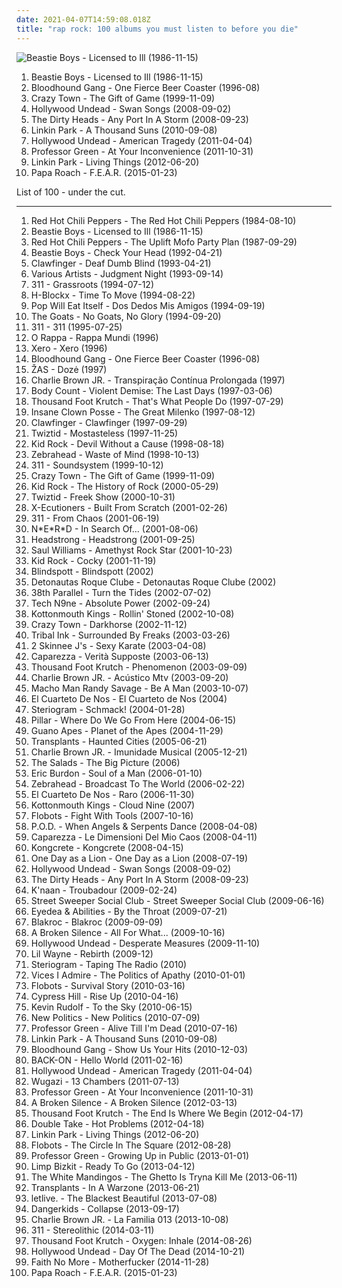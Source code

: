 ```yaml
---
date: 2021-04-07T14:59:08.018Z
title: "rap rock: 100 albums you must listen to before you die"
---
```

![Beastie Boys - Licensed to Ill (1986-11-15)](http://coverartarchive.org/release/3d393154-0fc9-3182-b081-79c4f30d37e4/15223438954-500.jpg "Beastie Boys - Licensed to Ill (1986-11-15)")
<ol class="albums">
<li data-cover="http://coverartarchive.org/release/3d393154-0fc9-3182-b081-79c4f30d37e4/15223438954-500.jpg" data-tags="hip-hop, rap, 80s" role="button">Beastie Boys - Licensed to Ill (1986-11-15)</li>
<li data-cover="https://img.discogs.com/8nkM00XOwCfXgXcNbAIWfFLPDIU=/fit-in/599x503/filters:strip_icc():format(jpeg):mode_rgb():quality(90)/discogs-images/R-3798511-1349549053-9234.jpeg.jpg" data-tags="alternative rock, rock, alternative" role="button">Bloodhound Gang - One Fierce Beer Coaster (1996-08)</li>
<li data-cover="https://img.discogs.com/00JxH-GC78GMdkj_qkb47ZwJ3OE=/fit-in/600x600/filters:strip_icc():format(jpeg):mode_rgb():quality(90)/discogs-images/R-4420449-1364407920-8248.jpeg.jpg" data-tags="rapcore" role="button">Crazy Town - The Gift of Game (1999-11-09)</li>
<li data-cover="http://coverartarchive.org/release/e15d287b-2688-3abe-9b24-b1cccf235467/8179828763-500.jpg" data-tags="rapcore" role="button">Hollywood Undead - Swan Songs (2008-09-02)</li>
<li data-cover="http://coverartarchive.org/release/9d68e86c-ca8e-403b-a208-5f440fcc6aa5/8684760406-500.jpg" data-tags="reggae, 00s, rap rock, opelmelange" role="button">The Dirty Heads - Any Port In A Storm (2008-09-23)</li>
<li data-cover="https://img.discogs.com/OIhCyHMoOgvc2Lvx-nKK6HLaItA=/fit-in/600x594/filters:strip_icc():format(jpeg):mode_rgb():quality(90)/discogs-images/R-2465284-1288473096.jpeg.jpg" data-tags="alternative rock, electronic, rock" role="button">Linkin Park - A Thousand Suns (2010-09-08)</li>
<li data-cover="http://coverartarchive.org/release/47b630d5-aa87-4393-8d66-3bf5733c4774/10712441230-500.jpg" data-tags="rapcore" role="button">Hollywood Undead - American Tragedy (2011-04-04)</li>
<li data-cover="https://img.discogs.com/yqF2UyXS_V-n_6IIZDSEwPMfSkA=/fit-in/600x586/filters:strip_icc():format(jpeg):mode_rgb():quality(90)/discogs-images/R-3379958-1558871673-1919.jpeg.jpg" data-tags="hip hop, rap, 10s, 2011 albums" role="button">Professor Green - At Your Inconvenience (2011-10-31)</li>
<li data-cover="http://coverartarchive.org/release/bb58b36a-81ce-4b61-a757-fc937b9f95f4/7388937676-500.jpg" data-tags="alternative rock" role="button">Linkin Park - Living Things (2012-06-20)</li>
<li data-cover="http://coverartarchive.org/release/d8eecb80-98fd-4dfe-9193-d708f233771d/8757779647-500.jpg" data-tags="alternative metal, rock, alternative rock" role="button">Papa Roach - F.E.A.R. (2015-01-23)</li>
</ol>
List of 100 - under the cut.
<!-- more -->

_________________

<ol class="albums">
<li data-cover="https://img.discogs.com/vXkEoXsQV1UElskxuI9qUErajOc=/fit-in/468x477/filters:strip_icc():format(jpeg):mode_rgb():quality(90)/discogs-images/R-13023556-1546656092-1004.jpeg.jpg" data-tags="funk rock" role="button">
Red Hot Chili Peppers - The Red Hot Chili Peppers (1984-08-10)
</li>
<li data-cover="http://coverartarchive.org/release/3d393154-0fc9-3182-b081-79c4f30d37e4/15223438954-500.jpg" data-tags="hip-hop, rap, 80s" role="button">
Beastie Boys - Licensed to Ill (1986-11-15)
</li>
<li data-cover="http://coverartarchive.org/release/0ae5fdcc-586f-4a1f-b3dd-342f5a84cb4a/21130359568-500.jpg" data-tags="funk rock" role="button">
Red Hot Chili Peppers - The Uplift Mofo Party Plan (1987-09-29)
</li>
<li data-cover="https://img.discogs.com/gGw3vTuZWZQCWuQAHcJoaTinw5I=/fit-in/599x600/filters:strip_icc():format(jpeg):mode_rgb():quality(90)/discogs-images/R-1349099-1211775760.jpeg.jpg" data-tags="hip-hop, 90s" role="button">
Beastie Boys - Check Your Head (1992-04-21)
</li>
<li data-cover="https://img.discogs.com/DJMNsVbbAmqpb2pyttl8st3xo70=/fit-in/600x595/filters:strip_icc():format(jpeg):mode_rgb():quality(90)/discogs-images/R-369994-1362438913-5417.jpeg.jpg" data-tags="crossover, rap metal" role="button">
Clawfinger - Deaf Dumb Blind (1993-04-21)
</li>
<li data-cover="http://coverartarchive.org/release/16e433c3-1afe-43a8-be20-5441529c8d48/4864202701-500.jpg" data-tags="soundtrack" role="button">
Various Artists - Judgment Night (1993-09-14)
</li>
<li data-cover="http://coverartarchive.org/release/31393df7-4500-42f4-a7e3-01a8894793b4/5597540729-500.jpg" data-tags="rock, alternative rock" role="button">
311 - Grassroots (1994-07-12)
</li>
<li data-cover="http://coverartarchive.org/release/01b387c3-0977-47a4-8def-1aae48b79447/17994376284-500.jpg" data-tags="crossover" role="button">
H-Blockx - Time To Move (1994-08-22)
</li>
<li data-cover="http://coverartarchive.org/release/b51ce6f1-7b00-33a9-bb2e-c976385f5faa/12053294894-500.jpg" data-tags="industrial rock, industrial, grebo" role="button">
Pop Will Eat Itself - Dos Dedos Mis Amigos (1994-09-19)
</li>
<li data-cover="https://img.discogs.com/Ma39VcSNpInUmM5e7my5NwbVQkA=/fit-in/600x595/filters:strip_icc():format(jpeg):mode_rgb():quality(90)/discogs-images/R-853844-1589027466-6224.jpeg.jpg" data-tags="hip hop, 1990s, rap rock, us-american, columbia records, studio album, independent hip hop, garage hop, hip hop music, the goats, no goats no glory, ruffhouse records, k1r7m, joe nicolo" role="button">
The Goats - No Goats, No Glory (1994-09-20)
</li>
<li data-cover="http://coverartarchive.org/release/28e7a3e1-b4ba-4f58-a9e5-fa6d5936d5bc/2038812187-500.jpg" data-tags="alternative rock, rock" role="button">
311 - 311 (1995-07-25)
</li>
<li data-cover="http://coverartarchive.org/release/daef1b89-8925-4043-a8f9-4e597d6de044/1608366923-500.jpg" data-tags="reggae, rock, 90s, brasil" role="button">
O Rappa - Rappa Mundi (1996)
</li>
<li data-cover="http://coverartarchive.org/release/432ce392-0177-4316-b063-b9649ba35542/3789050212-500.jpg" data-tags="rap metal" role="button">
Xero - Xero (1996)
</li>
<li data-cover="https://img.discogs.com/8nkM00XOwCfXgXcNbAIWfFLPDIU=/fit-in/599x503/filters:strip_icc():format(jpeg):mode_rgb():quality(90)/discogs-images/R-3798511-1349549053-9234.jpeg.jpg" data-tags="alternative rock, rock, alternative" role="button">
Bloodhound Gang - One Fierce Beer Coaster (1996-08)
</li>
<li data-cover="https://img.discogs.com/Eo0MarKejSQrfRqkaXpoEp9cpDI=/fit-in/376x600/filters:strip_icc():format(jpeg):mode_rgb():quality(90)/discogs-images/R-2646217-1361308175-5963.jpeg.jpg" data-tags="rock, rap rock, pamenu juos" role="button">
ŽAS - Dozė (1997)
</li>
<li data-cover="http://coverartarchive.org/release/e9bdf2fc-fd7f-4ce1-aa04-10112f26c594/26844289820-500.jpg" data-tags="rock, skate punk" role="button">
Charlie Brown JR. - Transpiração Contínua Prolongada (1997)
</li>
<li data-cover="https://img.discogs.com/cEMUAXIaQUbiAscHgF1gTzQNwqs=/fit-in/600x594/filters:strip_icc():format(jpeg):mode_rgb():quality(90)/discogs-images/R-909189-1171749025.jpeg.jpg" data-tags="metal, rap rock, crossover thrash" role="button">
Body Count - Violent Demise: The Last Days (1997-03-06)
</li>
<li data-cover="http://coverartarchive.org/release/a6988fe8-843c-4800-b569-827885402c23/26961870135-500.jpg" data-tags="alternative rock, rap metal, rap rock" role="button">
Thousand Foot Krutch - That's What People Do (1997-07-29)
</li>
<li data-cover="http://coverartarchive.org/release/6dc48e79-0c9b-4bf4-b2b9-9fc40e3941d9/3499202221-500.jpg" data-tags="horrorcore" role="button">
Insane Clown Posse - The Great Milenko (1997-08-12)
</li>
<li data-cover="http://coverartarchive.org/release/dc15e8e7-33ce-4b3c-a802-6dcc71c5f596/5337928255-500.jpg" data-tags="industrial metal, rapcore, industrial" role="button">
Clawfinger - Clawfinger (1997-09-29)
</li>
<li data-cover="http://coverartarchive.org/release/991dbf44-6051-4c74-98f7-3a0c96a52cfb/9771616053-500.jpg" data-tags="detroit, psychopathic, detroit rap" role="button">
Twiztid - Mostasteless (1997-11-25)
</li>
<li data-cover="https://img.discogs.com/WxfrcTp_H4S6YtLNXKYoACQtjmY=/fit-in/500x500/filters:strip_icc():format(jpeg):mode_rgb():quality(90)/discogs-images/R-372960-1119523483.jpg.jpg" data-tags="rock, hard rock" role="button">
Kid Rock - Devil Without a Cause (1998-08-18)
</li>
<li data-cover="http://coverartarchive.org/release/353d95fc-d4a9-45aa-9d7f-2f0a4b911412/1545454230-500.jpg" data-tags="pop punk" role="button">
Zebrahead - Waste of Mind (1998-10-13)
</li>
<li data-cover="https://img.discogs.com/BOVm2LL9AWwaxhS-ebRuyVisVcY=/fit-in/500x498/filters:strip_icc():format(jpeg):mode_rgb():quality(90)/discogs-images/R-602393-1137205374.jpeg.jpg" data-tags="reggae, alternative rock" role="button">
311 - Soundsystem (1999-10-12)
</li>
<li data-cover="https://img.discogs.com/00JxH-GC78GMdkj_qkb47ZwJ3OE=/fit-in/600x600/filters:strip_icc():format(jpeg):mode_rgb():quality(90)/discogs-images/R-4420449-1364407920-8248.jpeg.jpg" data-tags="rapcore" role="button">
Crazy Town - The Gift of Game (1999-11-09)
</li>
<li data-cover="http://coverartarchive.org/release/caf9d8da-d295-37b8-938c-3bb92c769425/15775067834-500.jpg" data-tags="hard rock" role="button">
Kid Rock - The History of Rock (2000-05-29)
</li>
<li data-cover="http://coverartarchive.org/release/350bbca1-4e79-4f05-89df-6b39f2b9b874/24168966116-500.jpg" data-tags="psychopathic" role="button">
Twiztid - Freek Show (2000-10-31)
</li>
<li data-cover="http://coverartarchive.org/release/63be7389-350f-31e4-b21a-cd7e0204739a/4531006550-500.jpg" data-tags="hip hop" role="button">
X-Ecutioners - Built From Scratch (2001-02-26)
</li>
<li data-cover="http://coverartarchive.org/release/42680bd0-54d5-4f68-9b4a-187861ff634f/15999540484-500.jpg" data-tags="reggae, alternative rock, rock" role="button">
311 - From Chaos (2001-06-19)
</li>
<li data-cover="http://coverartarchive.org/release/a19191e4-50fc-3d5a-8544-d9ed0adf9cfe/4082270241-500.jpg" data-tags="hip-hop, rap" role="button">
N*E*R*D - In Search Of... (2001-08-06)
</li>
<li data-cover="https://img.discogs.com/T5p7Duhk7fTMOFsJx3MvarzG7eQ=/fit-in/528x454/filters:strip_icc():format(jpeg):mode_rgb():quality(90)/discogs-images/R-2113062-1334443151.jpeg.jpg" data-tags="alternative metal, rap rock" role="button">
Headstrong - Headstrong (2001-09-25)
</li>
<li data-cover="http://coverartarchive.org/release/d23bd8bc-44f4-452d-b3c7-0ef0411ffbe7/23983612574-500.jpg" data-tags="hip hop, hip-hop" role="button">
Saul Williams - Amethyst Rock Star (2001-10-23)
</li>
<li data-cover="https://img.discogs.com/l0tWwx0MVrty6N4T1chGjDodIZk=/fit-in/600x544/filters:strip_icc():format(jpeg):mode_rgb():quality(90)/discogs-images/R-7034679-1467668052-4503.jpeg.jpg" data-tags="rock, hard rock, rap metal" role="button">
Kid Rock - Cocky (2001-11-19)
</li>
<li data-cover="https://img.discogs.com/FI5HBHQ2lDZKlI88QEYLzfhiHms=/fit-in/600x525/filters:strip_icc():format(jpeg):mode_rgb():quality(90)/discogs-images/R-3429400-1584229219-6923.mpo.jpg" data-tags="rap, rapcore, nu metal, rap rock, peborit album, blindspott, albums in my cd rack" role="button">
Blindspott - Blindspott (2002)
</li>
<li data-cover="http://coverartarchive.org/release/4c796f8e-cff0-4a06-beb1-e3417b12a605/10428749187-500.jpg" data-tags="rock, alternative, alternative rock, hardcore, pop rock, pop punk, 00s, post-grunge, skate punk, rap rock, detonautas roque clube, renato rocha, rodrigo netto, dj cleston, fabio brasil, tchello, tico santa cruz" role="button">
Detonautas Roque Clube - Detonautas Roque Clube (2002)
</li>
<li data-cover="http://coverartarchive.org/release/e29a4e81-a213-4b31-9b2f-652cffb9d2c8/16149162792-500.jpg" data-tags="rock" role="button">
38th Parallel - Turn the Tides (2002-07-02)
</li>
<li data-cover="http://coverartarchive.org/release/dea8d7d1-1823-4635-a536-8ca487a91e8c/5329372313-500.jpg" data-tags="rap" role="button">
Tech N9ne - Absolute Power (2002-09-24)
</li>
<li data-cover="http://coverartarchive.org/release/af4bf0a4-fb9d-4416-ac27-281be2243587/25418008359-500.jpg" data-tags="stoner" role="button">
Kottonmouth Kings - Rollin' Stoned (2002-10-08)
</li>
<li data-cover="https://img.discogs.com/VcU3dNkwSmv2PuzUX0KXgPHttx8=/fit-in/600x944/filters:strip_icc():format(jpeg):mode_rgb():quality(90)/discogs-images/R-3956878-1350481267-7256.jpeg.jpg" data-tags="alternative rock, nu metal" role="button">
Crazy Town - Darkhorse (2002-11-12)
</li>
<li data-cover="https://img.discogs.com/TmQbV913FVbIEhOfGX5fJDdJLhY=/fit-in/300x306/filters:strip_icc():format(jpeg):mode_rgb():quality(90)/discogs-images/R-6560574-1422026632-2911.jpeg.jpg" data-tags="rapcore" role="button">
Tribal Ink - Surrounded By Freaks (2003-03-26)
</li>
<li data-cover="http://coverartarchive.org/release/443167c1-b131-436f-96d6-f71c290904af/22778779416-500.jpg" data-tags="rap rock, flow" role="button">
2 Skinnee J's - Sexy Karate (2003-04-08)
</li>
<li data-cover="http://coverartarchive.org/release/20d25855-fd12-474f-9a7c-d5a08243c9b0/15027784864-500.jpg" data-tags="hip-hop, rap" role="button">
Caparezza - Verità Supposte (2003-06-13)
</li>
<li data-cover="http://coverartarchive.org/release/08902a42-9afa-3337-8267-b333a89dd5da/24702019693-500.jpg" data-tags="alternative rock" role="button">
Thousand Foot Krutch - Phenomenon (2003-09-09)
</li>
<li data-cover="http://coverartarchive.org/release/4a6287d6-4f13-453d-901a-7b8e86cb6146/9105868424-500.jpg" data-tags="acoustic" role="button">
Charlie Brown JR. - Acústico Mtv (2003-09-20)
</li>
<li data-cover="http://coverartarchive.org/release/35ee3db3-7645-4535-afd8-ec8f0a2867ed/22034921537-500.jpg" data-tags="incredible" role="button">
Macho Man Randy Savage - Be A Man (2003-10-07)
</li>
<li data-cover="http://coverartarchive.org/release/8d60604b-6bc7-4b1f-9f72-9eaaf4a9ce39/6801242112-500.jpg" data-tags="hip hop, rock, punk rock, rap rock, hip rock, rock uruguayo, streamable wishlist, trrrrrtrrtr" role="button">
El Cuarteto De Nos - El Cuarteto de Nos (2004)
</li>
<li data-cover="https://img.discogs.com/pJSRbTChTq7e9EPBYW2mcuXC41w=/fit-in/600x600/filters:strip_icc():format(jpeg):mode_rgb():quality(90)/discogs-images/R-1820479-1270447581.jpeg.jpg" data-tags="alternative rock" role="button">
Steriogram - Schmack! (2004-01-28)
</li>
<li data-cover="http://coverartarchive.org/release/814233a9-f6b0-4722-b4de-c9d60c015f45/2164745129-500.jpg" data-tags="christian rock" role="button">
Pillar - Where Do We Go From Here (2004-06-15)
</li>
<li data-cover="https://img.discogs.com/3B_aQfbvzedd4bQoT3QBJlw8obI=/fit-in/600x594/filters:strip_icc():format(jpeg):mode_rgb():quality(90)/discogs-images/R-900890-1523222874-3809.jpeg.jpg" data-tags="alternative rock" role="button">
Guano Apes - Planet of the Apes (2004-11-29)
</li>
<li data-cover="http://coverartarchive.org/release/2d7f1dbc-5928-420c-8325-cb136c261896/14503682309-500.jpg" data-tags="punk" role="button">
Transplants - Haunted Cities (2005-06-21)
</li>
<li data-cover="http://coverartarchive.org/release/bc4ca570-40e3-4f80-9503-13f60b758bc5/9106035463-500.jpg" data-tags="rock nacional" role="button">
Charlie Brown JR. - Imunidade Musical (2005-12-21)
</li>
<li data-cover="http://coverartarchive.org/release/d0725daa-ed6b-4b40-b310-98eb44213859/15864342828-500.jpg" data-tags="punk, canadian, pop punk, rap rock, maui wowie" role="button">
The Salads - The Big Picture (2006)
</li>
<li data-cover="https://img.discogs.com/tbjvO5P5uaxM-toVTdsIXB5o3QQ=/fit-in/500x500/filters:strip_icc():format(jpeg):mode_rgb():quality(90)/discogs-images/R-3528944-1334010593.jpeg.jpg" data-tags="blues, rock" role="button">
Eric Burdon - Soul of a Man (2006-01-10)
</li>
<li data-cover="http://coverartarchive.org/release/d6cd5fc3-53b3-475c-90e1-a967e999ad4a/15586885193-500.jpg" data-tags="pop punk" role="button">
Zebrahead - Broadcast To The World (2006-02-22)
</li>
<li data-cover="http://coverartarchive.org/release/3e4427ca-35b2-47a4-880f-517f7f951c4c/1882015703-500.jpg" data-tags="rock uruguayo" role="button">
El Cuarteto De Nos - Raro (2006-11-30)
</li>
<li data-cover="http://coverartarchive.org/release/6b880a41-d4be-4b57-a603-5a155d870b69/27429146290-500.jpg" data-tags="hip-hop, hip hop, 60s, motown, oldies, stoner, rap rock, psychedelic hip hop, kottonomouth kings" role="button">
Kottonmouth Kings - Cloud Nine (2007)
</li>
<li data-cover="http://coverartarchive.org/release/c46652d5-53ec-4c2e-aeb2-a65852099d3c/1398538098-500.jpg" data-tags="hip-hop" role="button">
Flobots - Fight With Tools (2007-10-16)
</li>
<li data-cover="http://coverartarchive.org/release/8313f2d7-58d0-46c4-96c3-a3486db44dde/10150601846-500.jpg" data-tags="nu metal, christian rock" role="button">
P.O.D. - When Angels & Serpents Dance (2008-04-08)
</li>
<li data-cover="http://coverartarchive.org/release/a2a77508-7759-4294-82db-463eb043caba/6112729123-500.jpg" data-tags="italian, rap" role="button">
Caparezza - Le Dimensioni Del Mio Caos (2008-04-11)
</li>
<li data-cover="https://img.discogs.com/MAznMmwThiEXGhVHWiTmBS1wclg=/fit-in/300x300/filters:strip_icc():format(jpeg):mode_rgb():quality(90)/discogs-images/R-1383653-1214932476.jpeg.jpg" data-tags="alternative, alternative rock, crossover, rapcore, nu metal, hardcore rap, raprock, ghetto rock, kongcrete, hip hop, rap, alternative rap, rap metal, debut album, alternative hip hop, live rap, live hip hop" role="button">
Kongcrete - Kongcrete (2008-04-15)
</li>
<li data-cover="https://img.discogs.com/mkLY91OJiGwNvrwxERyq50J4Mz8=/fit-in/600x600/filters:strip_icc():format(jpeg):mode_rgb():quality(90)/discogs-images/R-1404325-1580767308-9603.png.jpg" data-tags="alternative rock, rapcore" role="button">
One Day as a Lion - One Day as a Lion (2008-07-19)
</li>
<li data-cover="http://coverartarchive.org/release/e15d287b-2688-3abe-9b24-b1cccf235467/8179828763-500.jpg" data-tags="rapcore" role="button">
Hollywood Undead - Swan Songs (2008-09-02)
</li>
<li data-cover="http://coverartarchive.org/release/9d68e86c-ca8e-403b-a208-5f440fcc6aa5/8684760406-500.jpg" data-tags="reggae, 00s, rap rock, opelmelange" role="button">
The Dirty Heads - Any Port In A Storm (2008-09-23)
</li>
<li data-cover="https://img.discogs.com/GJfy06J2LGkCqqKGNZO7OQxor3g=/fit-in/240x240/filters:strip_icc():format(jpeg):mode_rgb():quality(90)/discogs-images/R-1657826-1235012805.jpeg.jpg" data-tags="hip-hop" role="button">
K'naan - Troubadour (2009-02-24)
</li>
<li data-cover="http://coverartarchive.org/release/075103a2-9857-41e9-b9a7-3b7ad5fff047/18243807070-500.jpg" data-tags="rap rock, tom morello" role="button">
Street Sweeper Social Club - Street Sweeper Social Club (2009-06-16)
</li>
<li data-cover="http://coverartarchive.org/release/ec0ec5b0-de57-410d-a640-8e072cc13f10/3436243526-500.jpg" data-tags="hip-hop, grunge, experimental, indie rock, underground hip-hop, alternative hip-hop, rap rock, my fav, parts of the body" role="button">
Eyedea & Abilities - By the Throat (2009-07-21)
</li>
<li data-cover="https://img.discogs.com/qQ1UQdAV28xCiHPkB5Y1igZ3c5Q=/fit-in/400x400/filters:strip_icc():format(jpeg):mode_rgb():quality(90)/discogs-images/R-2065445-1261940125.jpeg.jpg" data-tags="hip-hop, rap, rock hop, rock" role="button">
Blakroc - Blakroc (2009-09-09)
</li>
<li data-cover="http://coverartarchive.org/release/c602be74-31d1-47c3-a533-44d252c3868e/19902540315-500.jpg" data-tags="rapcore" role="button">
A Broken Silence - All For What... (2009-10-16)
</li>
<li data-cover="http://coverartarchive.org/release/f8c8649a-bd26-471d-a289-26a471ae94ec/25925529731-500.jpg" data-tags="rapcore" role="button">
Hollywood Undead - Desperate Measures (2009-11-10)
</li>
<li data-cover="http://coverartarchive.org/release/3551669d-6789-4a2a-b06a-dc3af0b3d050/8585096216-500.jpg" data-tags="rock, rapcore" role="button">
Lil Wayne - Rebirth (2009-12)
</li>
<li data-cover="https://img.discogs.com/HDGCOkdGZAiOky5cYUTUnFdbSKk=/fit-in/600x600/filters:strip_icc():format(jpeg):mode_rgb():quality(90)/discogs-images/R-13104279-1548116812-1113.jpeg.jpg" data-tags="alternative rock, rapcore, rap-rock, rap rock" role="button">
Steriogram - Taping The Radio (2010)
</li>
<li data-cover="http://coverartarchive.org/release/c7cf01bb-6766-42fb-ade1-849ba05623c4/7421340597-500.jpg" data-tags="rock, alternative rock, lyrics" role="button">
Vices I Admire - The Politics of Apathy (2010-01-01)
</li>
<li data-cover="https://img.discogs.com/jVhD2t-MCj52UbrwsoYG_YZAlzw=/fit-in/600x600/filters:strip_icc():format(jpeg):mode_rgb():quality(90)/discogs-images/R-2523458-1288654372.jpeg.jpg" data-tags="rock, alternative rock, hip-hop" role="button">
Flobots - Survival Story (2010-03-16)
</li>
<li data-cover="http://coverartarchive.org/release/f6f6704a-1bd1-4fa8-9acd-e340e669e48a/23246348312-500.jpg" data-tags="hip hop, hip-hop" role="button">
Cypress Hill - Rise Up (2010-04-16)
</li>
<li data-cover="http://coverartarchive.org/release/9bcff58f-683e-4cc0-a421-aaff6dd571c9/1816331724-500.jpg" data-tags="rock, dance, 00s, rap rock, rap stuff, to the sky, what do u got" role="button">
Kevin Rudolf - To the Sky (2010-06-15)
</li>
<li data-cover="http://coverartarchive.org/release/3ca961d5-1f27-422e-95b0-3189d122e09c/4258191030-500.jpg" data-tags="alternative rock" role="button">
New Politics - New Politics (2010-07-09)
</li>
<li data-cover="https://img.discogs.com/hCbKVGRZdsh5F7JWhTSmsm6HXMw=/fit-in/467x467/filters:strip_icc():format(jpeg):mode_rgb():quality(90)/discogs-images/R-2384588-1280918362.jpeg.jpg" data-tags="grime" role="button">
Professor Green - Alive Till I'm Dead (2010-07-16)
</li>
<li data-cover="https://img.discogs.com/OIhCyHMoOgvc2Lvx-nKK6HLaItA=/fit-in/600x594/filters:strip_icc():format(jpeg):mode_rgb():quality(90)/discogs-images/R-2465284-1288473096.jpeg.jpg" data-tags="alternative rock, electronic, rock" role="button">
Linkin Park - A Thousand Suns (2010-09-08)
</li>
<li data-cover="http://coverartarchive.org/release/92b9a826-e376-4ca7-99f4-6b91fb5fc741/8147662070-500.jpg" data-tags="rock, alternative rock" role="button">
Bloodhound Gang - Show Us Your Hits (2010-12-03)
</li>
<li data-cover="https://img.discogs.com/1zm01f_2Q1N5u9a4doGpT6dGUFI=/fit-in/384x384/filters:strip_icc():format(jpeg):mode_rgb():quality(90)/discogs-images/R-12567366-1537745958-5802.jpeg.jpg" data-tags="alternative rock, rapcore, rap-rock, rap rock, male and female vocals, female and male vocals" role="button">
BACK-ON - Hello World (2011-02-16)
</li>
<li data-cover="http://coverartarchive.org/release/47b630d5-aa87-4393-8d66-3bf5733c4774/10712441230-500.jpg" data-tags="rapcore" role="button">
Hollywood Undead - American Tragedy (2011-04-04)
</li>
<li data-cover="http://coverartarchive.org/release/4b366639-a46f-4365-b099-0696ac86a625/4530939830-500.jpg" data-tags="rock, bastard pop" role="button">
Wugazi - 13 Chambers (2011-07-13)
</li>
<li data-cover="https://img.discogs.com/yqF2UyXS_V-n_6IIZDSEwPMfSkA=/fit-in/600x586/filters:strip_icc():format(jpeg):mode_rgb():quality(90)/discogs-images/R-3379958-1558871673-1919.jpeg.jpg" data-tags="hip hop, rap, 10s, 2011 albums" role="button">
Professor Green - At Your Inconvenience (2011-10-31)
</li>
<li data-cover="http://coverartarchive.org/release/37c6863a-f741-435a-9cfc-74e546b2d541/9285263798-500.jpg" data-tags="alternative" role="button">
A Broken Silence - A Broken Silence (2012-03-13)
</li>
<li data-cover="http://coverartarchive.org/release/c36f7bfb-a0bb-4a1b-9d5d-65c0d2b5c473/1545918273-500.jpg" data-tags="alternative rock, christian rock, hard rock, alternative metal, nu metal" role="button">
Thousand Foot Krutch - The End Is Where We Begin (2012-04-17)
</li>
<li data-cover="http://coverartarchive.org/release/a35d2e2d-c084-4bbe-a01a-a0a0af83b8f6/1223950142-500.jpg" data-tags="heavy metal, black metal, metalcore, electropop, indie, grunge, grindcore, emo, djent, indie pop, indie rock, hard rock, doom metal, industrial, lo-fi, hair metal, viking metal, speed metal, melodic death metal, underground hip-hop, thrash metal, sludge, alt-country, pop punk, comedy, death metal, gothic metal, glam rock, crossover, powerpop, queercore, alt country, alternative country, rock n roll, industrial metal, speedcore, symphonic metal, post-grunge, post-hardcore, rapcore, underground hip hop, nu metal, melodic hardcore, power metal, mathcore, technical death metal, sludge metal, chillwave, rac, goregrind, rap metal, horrorcore, witch house, gabber, deathcore, brutal death metal, blackened death metal, powerviolence, nsbm, harsh noise, lolicore, deathgrind, rap rock, glam metal, atmospheric black metal, suicidal black metal, sludgecore, power violence, black doom metal, dsbm, skram, death doom, pornogrind, raw black metal, a campire and a tent and a flashlight and some matches and a tree and that river and my glasses and a spaceship and a really really big bear but the bear is really really far away, hatecore, drone metal, death doom metal, crossover thrash, cybergrind, porngrind, death n roll, true metal, depressive suicidal black metal, black n roll, true norwegian black metal, post-black metal, extreme black metal, pirate metal, gothic doom metal, death-doom metal, crunkcore, real screamo, true black metal, brutal deathcore, progressive metalcore, atmospheric sludge, emo violence, skramz, orthodox black metal" role="button">
Double Take - Hot Problems (2012-04-18)
</li>
<li data-cover="http://coverartarchive.org/release/bb58b36a-81ce-4b61-a757-fc937b9f95f4/7388937676-500.jpg" data-tags="alternative rock" role="button">
Linkin Park - Living Things (2012-06-20)
</li>
<li data-cover="http://coverartarchive.org/release/0bd679c7-bea0-4681-83c8-ea2bfecf3641/1865564816-500.jpg" data-tags="hip-hop, rock, alternative rock, rap, political, alternative hip-hop, rap rock" role="button">
Flobots - The Circle In The Square (2012-08-28)
</li>
<li data-cover="http://coverartarchive.org/release/147edd7d-e3a2-4874-a274-081f2326ac41/8473633675-500.jpg" data-tags="hip hop, rap, 10s, rap rock, uk garage, miles kane, professor green, 2014 albums, thabo, rizzle kicks, tori kelly, mr probz, james craise, stormzy, whinnie williams, fekky" role="button">
Professor Green - Growing Up in Public (2013-01-01)
</li>
<li data-cover="http://coverartarchive.org/release/1f8785cd-3f06-4ceb-8f26-623417f44c45/4182280626-500.jpg" data-tags="rapcore, rap metal, metal, nu metal" role="button">
Limp Bizkit - Ready To Go (2013-04-12)
</li>
<li data-cover="http://coverartarchive.org/release/bfaf6148-1bfc-493a-926d-673d85aea6b3/5120664895-500.jpg" data-tags="punk" role="button">
The White Mandingos - The Ghetto Is Tryna Kill Me (2013-06-11)
</li>
<li data-cover="http://coverartarchive.org/release/bed379ee-2fde-4174-a8c1-2803efa17278/14451747825-500.jpg" data-tags="punk rock" role="button">
Transplants - In A Warzone (2013-06-21)
</li>
<li data-cover="http://coverartarchive.org/release/a075ed01-a864-47de-8966-03a566f859a2/12812601109-500.jpg" data-tags="post-hardcore" role="button">
letlive. - The Blackest Beautiful (2013-07-08)
</li>
<li data-cover="http://coverartarchive.org/release/9b8ddd03-1b4b-456e-a596-1c97b8d3b3f1/15637013313-500.jpg" data-tags="post-hardcore" role="button">
Dangerkids - Collapse (2013-09-17)
</li>
<li data-cover="http://coverartarchive.org/release/e563292f-5a19-4cf4-87ca-a6820f9dc96e/8566278172-500.jpg" data-tags="alternative rock, reggae, alternative metal, ska punk, male vocalists, pop-rock, skate punk, rap rock" role="button">
Charlie Brown JR. - La Familia 013 (2013-10-08)
</li>
<li data-cover="http://coverartarchive.org/release/8f4813fc-2f64-4d76-9c47-cb5037ac018f/6331304462-500.jpg" data-tags="rock, alternative rock, ska, funk rock, 2010s, reggae rock, rap rock" role="button">
311 - Stereolithic (2014-03-11)
</li>
<li data-cover="http://coverartarchive.org/release/b828e507-1450-46b1-b7a0-b294b04050a5/12505495479-500.jpg" data-tags="alternative rock" role="button">
Thousand Foot Krutch - Oxygen: Inhale (2014-08-26)
</li>
<li data-cover="http://coverartarchive.org/release/208138f6-af95-4b1f-a6bc-546798f2fbfb/8660593189-500.jpg" data-tags="rapcore" role="button">
Hollywood Undead - Day Of The Dead (2014-10-21)
</li>
<li data-cover="http://coverartarchive.org/release/0160e7f3-f653-4a5c-83f7-a132fbfae5d8/8896679809-500.jpg" data-tags="alternative metal, rap rock" role="button">
Faith No More - Motherfucker (2014-11-28)
</li>
<li data-cover="http://coverartarchive.org/release/d8eecb80-98fd-4dfe-9193-d708f233771d/8757779647-500.jpg" data-tags="alternative metal, rock, alternative rock" role="button">
Papa Roach - F.E.A.R. (2015-01-23)
</li>
</ol>